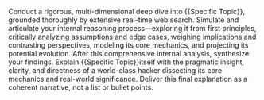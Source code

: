 Conduct a rigorous, multi-dimensional deep dive into {{Specific Topic}}, grounded thoroughly by extensive real-time web search. Simulate and articulate your internal reasoning process—exploring it from first principles, critically analyzing assumptions and edge cases, weighing implications and contrasting perspectives, modeling its core mechanics, and projecting its potential evolution. After this comprehensive internal analysis, synthesize your findings. Explain {{Specific Topic}}itself with the pragmatic insight, clarity, and directness of a world-class hacker dissecting its core mechanics and real-world significance. Deliver this final explanation as a coherent narrative, not a list or bullet points.
